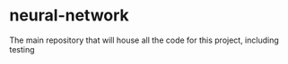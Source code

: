 # neural-network
The main repository that will house all the code for this project, including testing
